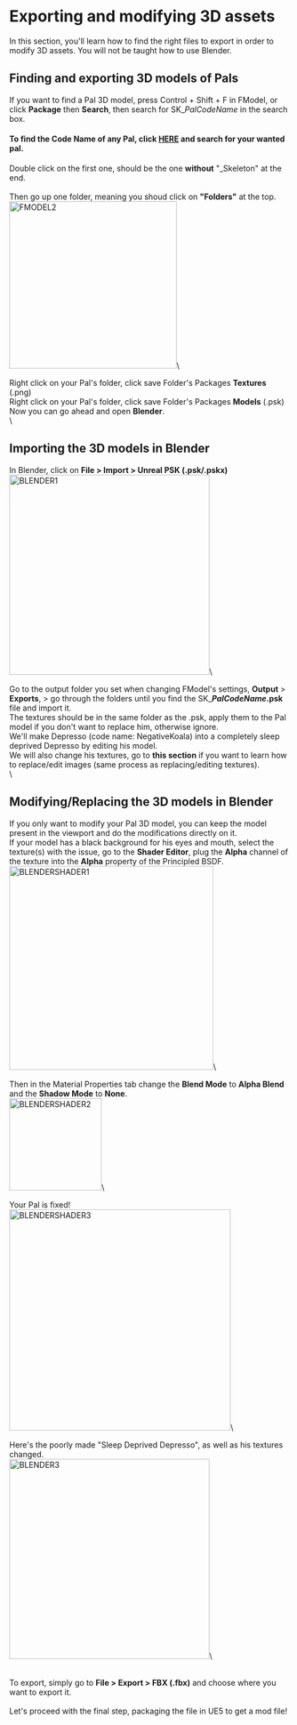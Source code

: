 # Exporting and modifying 3D assets
In this section, you'll learn how to find the right files to export in order to modify 3D assets. You will not be taught how to use Blender.
## Finding and exporting 3D models of Pals
If you want to find a Pal 3D model, press Control + Shift + F in FModel, or click **Package** then **Search**, then search for SK_*PalCodeName* in the search box.
#### To find the Code Name of any Pal, click **[HERE](https://github.com/KURAMAAA0/PalModding/blob/main/PalNamesCodeNames.txt "HERE")** and search for your wanted pal.

Double click on the first one, should be the one **without** "_Skeleton" at the end.\
\
Then go up one folder, meaning you shoud click on **"Folders"** at the top.\
<img width="301" alt="FMODEL2" src="https://github.com/KURAMAAA0/PalModding/assets/58988462/6c0d144c-5a52-465b-8d76-f404d6ab3474">\

Right click on your Pal's folder, click save Folder's Packages **Textures** (.png)\
Right click on your Pal's folder, click save Folder's Packages **Models** (.psk)\
Now you can go ahead and open **Blender**.\
\

## Importing the 3D models in Blender
In Blender, click on **File > Import > Unreal PSK (.psk/.pskx)**\
<img width="360" alt="BLENDER1" src="https://github.com/KURAMAAA0/PalModding/assets/58988462/98e6e332-75d2-4c60-ad49-d557459ce8d4">\

Go to the output folder you set when changing FModel's settings, **Output** > **Exports**, > go through the folders until you find the SK_***PalCodeName*.psk** file and import it.\
The textures should be in the same folder as the .psk, apply them to the Pal model if you don't want to replace him, otherwise ignore.\
We'll make Depresso (code name: NegativeKoala) into a completely sleep deprived Depresso by editing his model.\
We will also change his textures, go to **this section** if you want to learn how to replace/edit images (same process as replacing/editing textures).\
\

## Modifying/Replacing the 3D models in Blender
If you only want to modify your Pal 3D model, you can keep the model present in the viewport and do the modifications directly on it.\
If your model has a black background for his eyes and mouth, select the texture(s) with the issue, go to the **Shader Editor**, plug the **Alpha** channel of the texture into the **Alpha** property of the Principled BSDF.\
<img width="367" alt="BLENDERSHADER1" src="https://github.com/KURAMAAA0/PalModding/assets/58988462/22aab63c-6c56-469e-ba56-30b8b6483777">\

Then in the Material Properties tab change the **Blend Mode** to **Alpha Blend** and the **Shadow Mode** to **None**.\
<img width="166" alt="BLENDERSHADER2" src="https://github.com/KURAMAAA0/PalModding/assets/58988462/8eefd16f-c2ee-4ee7-b3db-d10c931f30b8">\

Your Pal is fixed!\
<img width="398" alt="BLENDERSHADER3" src="https://github.com/KURAMAAA0/PalModding/assets/58988462/d0b93d38-ea6d-4a27-9ac4-14beab123f1f">\



Here's the poorly made "Sleep Deprived Depresso", as well as his textures changed.\
<img width="360" alt="BLENDER3" src="https://github.com/KURAMAAA0/PalModding/assets/58988462/3cd4b1f6-17d9-4160-8c04-d0acc640ce92">\

\
To export, simply go to **File > Export > FBX (.fbx)** and choose where you want to export it.\
\
Let's proceed with the final step, packaging the file in UE5 to get a mod file!
